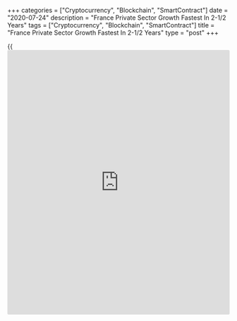 +++
categories = ["Cryptocurrency", "Blockchain", "SmartContract"]
date = "2020-07-24"
description = "France Private Sector Growth Fastest In 2-1/2 Years"
tags = ["Cryptocurrency", "Blockchain", "SmartContract"]
title = "France Private Sector Growth Fastest In 2-1/2 Years"
type = "post"
+++

{{<iframe id="large-banner" src="https://www.bounty.group/#slide=2.0" width="100%" height="600" scrolling="no" style="border: 0px solid rgb(216, 221, 230); border-radius: 3px;">}}

France's private sector expanded at the fastest pace in two-and-a-half-
years in July driven by a sharp increase in services activity, survey
data from IHS Markit showed Friday.

The composite output index climbed to 57.6 from 51.7 in June. The
reading was also above economists' forecast of 53.5. Any reading above
50 indicates expansion.

The score signaled the sector grew at the fastest rate in 30 months as
new work rose for the first time in five months as more businesses
reopened following the [coronavirus][1] lockdown.

The acceleration in output growth was primarily driven by a sharp
increase in services activity.

The services Purchasing Managers' Index came in at a 30-month high of
57.8 in July, up from 50.7 in June. This was well above the expected
level of 52.3.

Meanwhile, the factory PMI fell unexpectedly to 52.0 from 52.3 in June.
The reading was forecast to rise to 53.2.

Eliot Kerr, an economist at IHS Markit, said "The July PMI figures
pointed to strong growth in French private sector [business][2]
activity, confirming that the economy has entered its recovery phase
following the COVID-19 lockdown."

For comments and feedback [contact](https://www.playgroundfx.com/contact/): editorial@rtt[news](https://www.letsplayfx.com/blog/forex-news-website/).com

[Economic News][3]

 **What parts of the world are seeing the best (and worst) economic
performances lately? Click[here][4] to check out our [Econ Scorecard][4]
and find out! See up-to-the-moment [ranking](https://www.playgroundfx.com/blog/crypto-exchange-ranking/)s for the best and worst
performers in [GDP][4], [unemployment rate][5], [inflation][6] and much
more.**

   1. www.rtt[news](https://www.letsplayfx.com/blog/forex-news-website/).com/list/coronavirus.aspx
   2. www.rtt[news](https://www.letsplayfx.com/blog/forex-news-website/).com/Content/Business.aspx
   3. www.rtt[news](https://www.letsplayfx.com/blog/forex-news-website/).com/Content/EconomicNews.aspx
   4. www.rtt[news](https://www.letsplayfx.com/blog/forex-news-website/).com/economic-scorecard/world-rank/GDP/highest-performance.aspx
   5. www.rtt[news](https://www.letsplayfx.com/blog/forex-news-website/).com/economic-scorecard/world-rank/unemployment-rate/lowest-performance.aspx
   6. www.rtt[news](https://www.letsplayfx.com/blog/forex-news-website/).com/economic-scorecard/world-rank/CPI/highest-performance.aspx